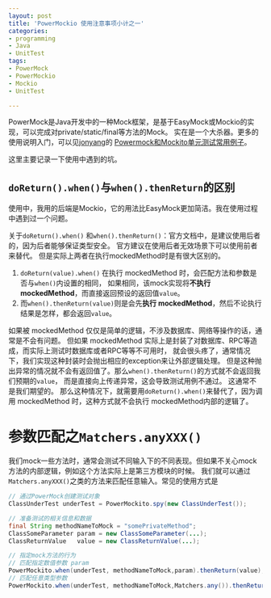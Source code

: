 ```yaml
---
layout: post
title: 'PowerMockio 使用注意事项小计之一'
categories: 
- programming
- Java
- UnitTest
tags:
- PowerMock
- PowerMockio
- Mockio
- UnitTest

---
```



PowerMock是Java开发中的一种Mock框架，是基于EasyMock或Mockio的实现，可以完成对private/static/final等方法的Mock。
实在是一个大杀器。更多的使用说明入门，可以见[jonyang](http://km.oa.com/user/jonyang)的
[Powermock和Mockito单元测试常用例子](http://km.oa.com/group/23033/articles/show/206825)。

这里主要记录一下使用中遇到的坑。

## `doReturn().when()`与`when().thenReturn`的区别


使用中，我用的后端是Mockio，它的用法比EasyMock更加简洁。我在使用过程中遇到过一个问题。

关于`doReturn().when()` 和`when().thenReturn()`：官方文档中，是建议使用后者的，因为后者能够保证类型安全。
官方建议在使用后者无效场景下可以使用前者来替代。
但是实际上两者在执行mockedMethod时是有很大区别的。

1. `doReturn(value).when()` 在执行 mockedMethod 时，会匹配方法和参数是否与`when()`内设置的相同，
如果相同，该mock实现将**不执行mockedMethod**，而直接返回预设的返回值`value`。
2. 而`when().thenReturn(value)`则是会先**执行 mockedMethod**，然后不论执行结果是怎样，都会返回`value`。

如果被 mockedMethod 仅仅是简单的逻辑，不涉及数据库、网络等操作的话，通常是不会有问题。
但如果 mockedMethod 实际上是封装了对数据库、RPC等造成，而实际上测试时数据库或者RPC等等不可用时，
就会很头疼了，通常情况下，我们实现这种封装时会抛出相应的exception来让外部逻辑处理。
但是这种抛出异常的情况就不会有返回值了。那么`when().thenReturn()`的方式就不会返回我们预期的`value`，
而是直接向上传递异常，这会导致测试用例不通过。
这通常不是我们期望的。
那么这种情况下，就需要用`doReturn().when()`来替代了，因为调用 mockedMethod 时，这种方式就不会执行 mockedMethod内部的逻辑了。

参数匹配之`Matchers.anyXXX()`
================================

我们mock一些方法时，通常会测试不同输入下的不同表现。但如果不关心mock方法的内部逻辑，例如这个方法实际上是第三方模块的时候。
我们就可以通过`Matchers.anyXXX()`之类的方法来匹配任意输入。常见的使用方式是

```Java
// 通过PowerMock创建测试对象
ClassUnderTest underTest = PowerMockito.spy(new ClassUnderTest());

// 准备测试的相关信息和数据
final String methodNameToMock = "somePrivateMethod";
ClassSomeParameter param = new ClassSomeParameter(...);
ClassReturnValue   value = new ClassReturnValue(...);

// 指定mock方法的行为
// 匹配指定数值参数 param
PowerMockito.when(underTest, methodNameToMock,param).thenReturn(value);
// 匹配任意类型参数
PowerMockito.when(underTest, methodNameToMock,Matchers.any()).thenReturn(value);
```
